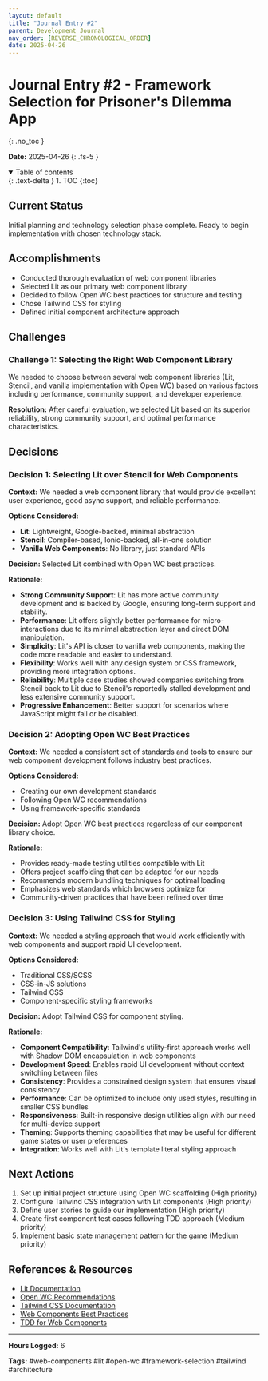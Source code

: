 ```yaml
---
layout: default
title: "Journal Entry #2"
parent: Development Journal
nav_order: [REVERSE_CHRONOLOGICAL_ORDER]
date: 2025-04-26
---
```


# Journal Entry #2 - Framework Selection for Prisoner's Dilemma App
{: .no_toc }

**Date:** 2025-04-26
{: .fs-5 }

<details open markdown="block">
  <summary>
    Table of contents
  </summary>
  {: .text-delta }
1. TOC
{:toc}
</details>

## Current Status

Initial planning and technology selection phase complete. Ready to begin implementation with chosen technology stack.

## Accomplishments

- Conducted thorough evaluation of web component libraries
- Selected Lit as our primary web component library
- Decided to follow Open WC best practices for structure and testing
- Chose Tailwind CSS for styling
- Defined initial component architecture approach

## Challenges

### Challenge 1: Selecting the Right Web Component Library

We needed to choose between several web component libraries (Lit, Stencil, and vanilla implementation with Open WC) based on various factors including performance, community support, and developer experience.

**Resolution:**
After careful evaluation, we selected Lit based on its superior reliability, strong community support, and optimal performance characteristics.

## Decisions

### Decision 1: Selecting Lit over Stencil for Web Components

**Context:** 
We needed a web component library that would provide excellent user experience, good async support, and reliable performance.

**Options Considered:**
- **Lit**: Lightweight, Google-backed, minimal abstraction
- **Stencil**: Compiler-based, Ionic-backed, all-in-one solution
- **Vanilla Web Components**: No library, just standard APIs

**Decision:** 
Selected Lit combined with Open WC best practices.

**Rationale:** 
- **Strong Community Support**: Lit has more active community development and is backed by Google, ensuring long-term support and stability.
- **Performance**: Lit offers slightly better performance for micro-interactions due to its minimal abstraction layer and direct DOM manipulation.
- **Simplicity**: Lit's API is closer to vanilla web components, making the code more readable and easier to understand.
- **Flexibility**: Works well with any design system or CSS framework, providing more integration options.
- **Reliability**: Multiple case studies showed companies switching from Stencil back to Lit due to Stencil's reportedly stalled development and less extensive community support.
- **Progressive Enhancement**: Better support for scenarios where JavaScript might fail or be disabled.

### Decision 2: Adopting Open WC Best Practices

**Context:**
We needed a consistent set of standards and tools to ensure our web component development follows industry best practices.

**Options Considered:**
- Creating our own development standards
- Following Open WC recommendations
- Using framework-specific standards

**Decision:**
Adopt Open WC best practices regardless of our component library choice.

**Rationale:**
- Provides ready-made testing utilities compatible with Lit
- Offers project scaffolding that can be adapted for our needs
- Recommends modern bundling techniques for optimal loading
- Emphasizes web standards which browsers optimize for
- Community-driven practices that have been refined over time

### Decision 3: Using Tailwind CSS for Styling

**Context:**
We needed a styling approach that would work efficiently with web components and support rapid UI development.

**Options Considered:**
- Traditional CSS/SCSS
- CSS-in-JS solutions
- Tailwind CSS
- Component-specific styling frameworks

**Decision:**
Adopt Tailwind CSS for component styling.

**Rationale:**
- **Component Compatibility**: Tailwind's utility-first approach works well with Shadow DOM encapsulation in web components
- **Development Speed**: Enables rapid UI development without context switching between files
- **Consistency**: Provides a constrained design system that ensures visual consistency
- **Performance**: Can be optimized to include only used styles, resulting in smaller CSS bundles
- **Responsiveness**: Built-in responsive design utilities align with our need for multi-device support
- **Theming**: Supports theming capabilities that may be useful for different game states or user preferences
- **Integration**: Works well with Lit's template literal styling approach

## Next Actions

1. Set up initial project structure using Open WC scaffolding (High priority)
2. Configure Tailwind CSS integration with Lit components (High priority)
3. Define user stories to guide our implementation (High priority)
4. Create first component test cases following TDD approach (Medium priority)
5. Implement basic state management pattern for the game (Medium priority)

## References & Resources

- [Lit Documentation](https://lit.dev/)
- [Open WC Recommendations](https://open-wc.org/)
- [Tailwind CSS Documentation](https://tailwindcss.com/docs)
- [Web Components Best Practices](https://developers.google.com/web/fundamentals/web-components/best-practices)
- [TDD for Web Components](https://open-wc.org/docs/testing/testing-package/)

---

**Hours Logged:** 6

**Tags:** #web-components #lit #open-wc #framework-selection #tailwind #architecture
